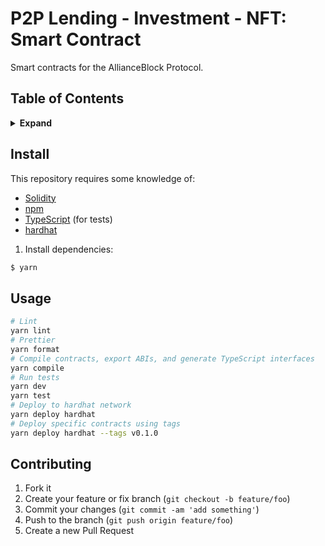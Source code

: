 # P2P Lending - Investment - NFT: Smart Contract

Smart contracts for the AllianceBlock Protocol.

## Table of Contents

<details>
<summary><strong>Expand</strong></summary>

- [Install](#install)
- [Usage](#usage)
- [Contributing](#contributing)

</details>


## Install

This repository requires some knowledge of:

* [Solidity](https://solidity.readthedocs.io/en/latest/)
* [npm](https://docs.npmjs.com/)
* [TypeScript](https://www.typescriptlang.org/) (for tests)
* [hardhat](https://hardhat.org/)

1. Install dependencies:

```bash
$ yarn
```

## Usage

```bash
# Lint
yarn lint
# Prettier
yarn format
# Compile contracts, export ABIs, and generate TypeScript interfaces
yarn compile
# Run tests
yarn dev
yarn test
# Deploy to hardhat network
yarn deploy hardhat
# Deploy specific contracts using tags
yarn deploy hardhat --tags v0.1.0
```


## Contributing

1. Fork it
2. Create your feature or fix branch (`git checkout -b feature/foo`)
3. Commit your changes (`git commit -am 'add something'`)
4. Push to the branch (`git push origin feature/foo`)
5. Create a new Pull Request
